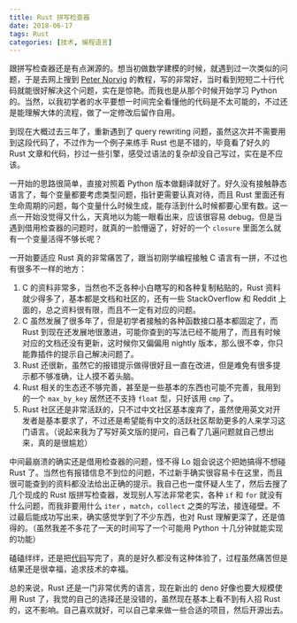 ```yaml
---
title: Rust 拼写检查器
date: 2018-06-17
tags: Rust
categories: [技术, 编程语言]
---
```


跟拼写检查器还是有点渊源的。想当初做数学建模的时候，就遇到过一次类似的问题，于是去网上搜到 [Peter Norvig](http://norvig.com/spell-correct.html) 的教程，写的非常好，当时看到短短二十行代码就能很好解决这个问题，实在是惊艳。而我也是从那个时候开始学习 Python 的。当然，以我初学者的水平要想一时间完全看懂他的代码是不太可能的，不过还是能理解大体的流程，做了一定修改后留作自用。

<!--more-->

到现在大概过去三年了，重新遇到了 query rewriting 问题，虽然这次并不需要用到这段代码了，不过作为一个例子来练手 Rust 也是不错的，毕竟看了好久的 Rust 文章和代码，抄过一些引擎，感受过语法的复杂却没自己写过，实在是不应该。

一开始的思路很简单，直接对照着 Python 版本做翻译就好了。好久没有接触静态语言了，每个变量都要考虑类型问题，指针更需要认真对待，而且 Rust 里面还有生命周期的问题，每个变量什么时候生成，能存活到什么时候都要心里有数。这一点一开始没觉得又什么，天真地以为能一眼看出来，应该很容易 debug。但是当遇到借用检查器的问题时，就真的一脸懵逼了，好好的一个 `closure` 里面怎么就有一个变量活得不够长呢？

一开始要适应 Rust 真的非常痛苦了，跟当初刚学编程接触 C 语言有一拼，不过也有很多不一样的地方：
1. C 的资料非常多，当然也不乏各种小白瞎写的和各种复制粘贴的，Rust 资料就少得多了，基本都是文档和社区的，还有一些 StackOverflow 和 Reddit 上面的，总之资料很有限，而且不一定有对应的问题。
2. C 虽然发展了很多年了，但是初学者接触的各种函数接口基本都固定了，而 Rust 到现在还发展地很激进，可能你查到的写法已经不能用了，而且有时候对应的文档还没有更新，这时候你又偏偏用 nightly 版本，那么很不幸，你只能靠插件的提示自己解决问题了。
3. Rust 还很新，虽然它的报错提示做得很好且一直在改进，但是难免有很多提示都不够准确，让人摸不着头脑。
4. Rust 相关的生态还不够完善，甚至是一些基本的东西也可能不完善，我用到的一个 `max_by_key` 居然还不支持 `float` 型，只好该用 `cmp` 了。
5. Rust 社区还是非常活跃的，只不过中文社区基本废弃了，虽然使用英文对开发者是基本要求了，不过还是希望能有中文的活跃社区帮助更多的人来学习这门语言。（说起来我为了写好英文版的提问，自己看了几遍问题就自己想出来，真的是很尴尬）

中间最崩溃的确实还是借用检查器的问题，怪不得 Lo 姐会说这个把她搞得不想碰 Rust 了。当然也有报错信息不到位的问题，不过新手确实很容易卡在这里，而且很可能查到的资料都没法给出正确的提示。我自己也一度怀疑人生了，然后去搜了几个现成的 Rust 版拼写检查器，发现别人写法非常老实，各种 `if` 和 `for` 就没有什么问题，而我非要用什么 `iter` ，`match`，`collect` 之类的写法，接连碰壁。不过最后能成功写出来，确实感觉学到了不少东西，也对 Rust 理解更深了，还是值得的。（虽然我差不多花了一天的时间写了一个可能用 Python 十几分钟就能实现的功能）

磕磕绊绊，还是把[代码](https://github.com/Momingcoder/spelling_corrector)写完了，真的是好久都没有这种体验了，过程虽然痛苦但是结果还是很幸福，追求技术的幸福。

总的来说，Rust 还是一门非常优秀的语言，现在新出的 deno 好像也要大规模使用 Rust 了，我觉的自己的选择还是没错的，虽然现在基本上看不到有人招 Rust 的，这不影响。自己喜欢就好，可以自己拿来做一些合适的项目，然后开源出去。